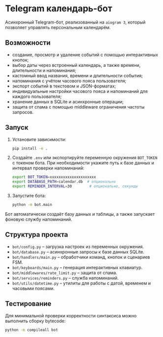 # Telegram календарь-бот

Асинхронный Telegram-бот, реализованный на `aiogram 3`, который позволяет управлять персональным календарём.

## Возможности

- создание, просмотр и удаление событий с помощью интерактивных кнопок;
- выбор даты через встроенный календарь, а также времени, длительности и напоминания;
- кастомный ввод названия, времени и длительности события;
- напоминания с учётом часового пояса пользователя;
- экспорт событий в текстовом и JSON-форматах;
- индивидуальные настройки часового пояса и напоминаний для каждого пользователя;
- хранение данных в SQLite и асинхронные операции;
- защита от спама с помощью middleware ограничения частоты запросов.

## Запуск

1. Установите зависимости:

   ```bash
   pip install -e .
   ```

2. Создайте `.env` или экспортируйте переменную окружения `BOT_TOKEN` с токеном бота. При необходимости укажите путь к базе данных и интервал проверки напоминаний:

   ```bash
   export BOT_TOKEN=xxxxxxxxxxxxxxxxxxxxx
   export DATABASE_PATH=calendar.db  # опционально
   export REMINDER_INTERVAL=30        # опционально, секунды
   ```

3. Запустите бота:

   ```bash
   python -m bot.main
   ```

Бот автоматически создаёт базу данных и таблицы, а также запускает фоновую службу напоминаний.

## Структура проекта

- `bot/config.py` – загрузка настроек из переменных окружения.
- `bot/database.py` – асинхронные запросы к базе данных SQLite.
- `bot/handlers/main.py` – обработчики команд, кнопок и сценариев FSM.
- `bot/keyboards/main.py` – генерация интерактивных клавиатур.
- `bot/middlewares/rate_limit.py` – защита от спама.
- `bot/services/reminders.py` – служба напоминаний.
- `bot/utils/datetime.py` – утилиты для работы с датой, временем и часовыми поясами.

## Тестирование

Для минимальной проверки корректности синтаксиса можно выполнить сборку bytecode:

```bash
python -m compileall bot
```
